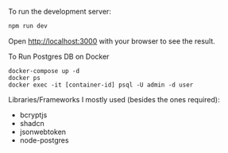 To run the development server:

```bash
npm run dev
```

Open [http://localhost:3000](http://localhost:3000) with your browser to see the result.

To Run Postgres DB on Docker
```
docker-compose up -d
docker ps
docker exec -it [container-id] psql -U admin -d user
```

Libraries/Frameworks I mostly used (besides the ones required):
- bcryptjs
- shadcn 
- jsonwebtoken
- node-postgres